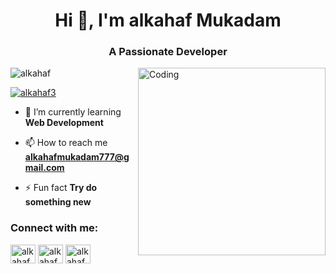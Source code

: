 
<h1 align="center">Hi 👋, I'm alkahaf Mukadam</h1>
<h3 align="center"> A Passionate Developer </h3>
<img align="right" alt="Coding" width="300" src="https://media3.giphy.com/media/qgQUggAC3Pfv687qPC/giphy.gif?cid=790b7611ef7774834e74af390a866ff109dbb03f4cd83b42&rid=giphy.gif&ct=g">

<p align="left"> <img src="https://komarev.com/ghpvc/?username=alkahaf&label=Profile%20views&color=0e75b6&style=flat" alt="alkahaf" /> </p>

<p align="left"> <a href="https://twitter.com/alkahaf3" target="blank"><img src="https://img.shields.io/twitter/follow/alkahaf3?logo=twitter&style=for-the-badge" alt="alkahaf3" /></a> </p>

- 🌱 I’m currently learning **Web Development**

- 📫 How to reach me **alkahafmukadam777@gmail.com**

- ⚡ Fun fact **Try do something new**

<h3 align="left">Connect with me:</h3>
<p align="left">
<a href="https://twitter.com/alkahaf3" target="blank"><img align="center" src="https://raw.githubusercontent.com/rahuldkjain/github-profile-readme-generator/master/src/images/icons/Social/twitter.svg" alt="alkahaf3" height="30" width="40" /></a>
<a href="https://linkedin.com/in/alkahaf mukadam" target="blank"><img align="center" src="https://raw.githubusercontent.com/rahuldkjain/github-profile-readme-generator/master/src/images/icons/Social/linked-in-alt.svg" alt="alkahaf mukadam" height="30" width="40" /></a>
<a href="https://instagram.com/alkahaf_m" target="blank"><img align="center" src="https://raw.githubusercontent.com/rahuldkjain/github-profile-readme-generator/master/src/images/icons/Social/instagram.svg" alt="alkahaf_m" height="30" width="40" /></a>
</p>

  






